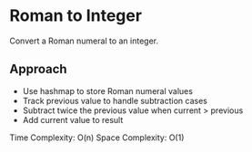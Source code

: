 # Roman to Integer

Convert a Roman numeral to an integer.

## Approach
- Use hashmap to store Roman numeral values
- Track previous value to handle subtraction cases
- Subtract twice the previous value when current > previous
- Add current value to result

Time Complexity: O(n)
Space Complexity: O(1) 
